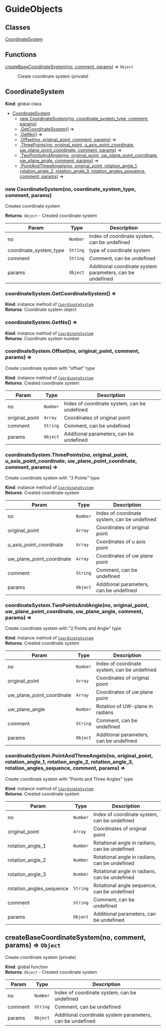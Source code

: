 # GuideObjects

## Classes

<dl>
<dt><a href="#CoordinateSystem">CoordinateSystem</a></dt>
<dd></dd>
</dl>

## Functions

<dl>
<dt><a href="#createBaseCoordinateSystem">createBaseCoordinateSystem(no, comment, params)</a> ⇒ <code>Object</code></dt>
<dd><p>Create coordinate system (private)</p>
</dd>
</dl>

<a name="CoordinateSystem"></a>

## CoordinateSystem
**Kind**: global class  

* [CoordinateSystem](#CoordinateSystem)
    * [new CoordinateSystem(no, coordinate_system_type, comment, params)](#new_CoordinateSystem_new)
    * [.GetCoordinateSystem()](#CoordinateSystem+GetCoordinateSystem) ⇒
    * [.GetNo()](#CoordinateSystem+GetNo) ⇒
    * [.Offset(no, original_point, comment, params)](#CoordinateSystem+Offset) ⇒
    * [.ThreePoints(no, original_point, u_axis_point_coordinate, uw_plane_point_coordinate, comment, params)](#CoordinateSystem+ThreePoints) ⇒
    * [.TwoPointsAndAngle(no, original_point, uw_plane_point_coordinate, uw_plane_angle, comment, params)](#CoordinateSystem+TwoPointsAndAngle) ⇒
    * [.PointAndThreeAngels(no, original_point, rotation_angle_1, rotation_angle_2, rotation_angle_3, rotation_angles_sequence, comment, params)](#CoordinateSystem+PointAndThreeAngels) ⇒

<a name="new_CoordinateSystem_new"></a>

### new CoordinateSystem(no, coordinate_system_type, comment, params)
Creates coordinate system

**Returns**: <code>Object</code> - Created coordinate system  

| Param | Type | Description |
| --- | --- | --- |
| no | <code>Number</code> | Index of coordinate system, can be undefined |
| coordinate_system_type | <code>String</code> | type of coordinate system |
| comment | <code>String</code> | Comment, can be undefined |
| params | <code>Object</code> | Additional coordinate system parameters, can be undefined |

<a name="CoordinateSystem+GetCoordinateSystem"></a>

### coordinateSystem.GetCoordinateSystem() ⇒
**Kind**: instance method of [<code>CoordinateSystem</code>](#CoordinateSystem)  
**Returns**: Coordinate system object  
<a name="CoordinateSystem+GetNo"></a>

### coordinateSystem.GetNo() ⇒
**Kind**: instance method of [<code>CoordinateSystem</code>](#CoordinateSystem)  
**Returns**: Coordinate system number  
<a name="CoordinateSystem+Offset"></a>

### coordinateSystem.Offset(no, original_point, comment, params) ⇒
Create  coordinate system with "offset" type

**Kind**: instance method of [<code>CoordinateSystem</code>](#CoordinateSystem)  
**Returns**: Created coordinate system  

| Param | Type | Description |
| --- | --- | --- |
| no | <code>Number</code> | Index of coordinate system, can be undefined |
| original_point | <code>Array</code> | Coordinates of original point |
| comment | <code>String</code> | Comment, can be undefined |
| params | <code>Object</code> | Additional parameters, can be undefined |

<a name="CoordinateSystem+ThreePoints"></a>

### coordinateSystem.ThreePoints(no, original_point, u_axis_point_coordinate, uw_plane_point_coordinate, comment, params) ⇒
Create  coordinate system with "3 Points" type

**Kind**: instance method of [<code>CoordinateSystem</code>](#CoordinateSystem)  
**Returns**: Created coordinate system  

| Param | Type | Description |
| --- | --- | --- |
| no | <code>Number</code> | Index of coordinate system, can be undefined |
| original_point | <code>Array</code> | Coordinates of original point |
| u_axis_point_coordinate | <code>Array</code> | Coordinates of u axis point |
| uw_plane_point_coordinate | <code>Array</code> | Coordinates of uw plane point |
| comment | <code>String</code> | Comment, can be undefined |
| params | <code>Object</code> | Additional parameters, can be undefined |

<a name="CoordinateSystem+TwoPointsAndAngle"></a>

### coordinateSystem.TwoPointsAndAngle(no, original_point, uw_plane_point_coordinate, uw_plane_angle, comment, params) ⇒
Create  coordinate system with "2 Points and Angle" type

**Kind**: instance method of [<code>CoordinateSystem</code>](#CoordinateSystem)  
**Returns**: Created coordinate system  

| Param | Type | Description |
| --- | --- | --- |
| no | <code>Number</code> | Index of coordinate system, can be undefined |
| original_point | <code>Array</code> | Coordinates of original point |
| uw_plane_point_coordinate | <code>Array</code> | Coordinates of uw plane point |
| uw_plane_angle | <code>Number</code> | Rotation of UW-plane in radians |
| comment | <code>String</code> | Comment, can be undefined |
| params | <code>Object</code> | Additional parameters, can be undefined |

<a name="CoordinateSystem+PointAndThreeAngels"></a>

### coordinateSystem.PointAndThreeAngels(no, original_point, rotation_angle_1, rotation_angle_2, rotation_angle_3, rotation_angles_sequence, comment, params) ⇒
Create  coordinate system with "Points and Three Angles" type

**Kind**: instance method of [<code>CoordinateSystem</code>](#CoordinateSystem)  
**Returns**: Created coordinate system  

| Param | Type | Description |
| --- | --- | --- |
| no | <code>Number</code> | Index of coordinate system, can be undefined |
| original_point | <code>Array</code> | Coordinates of original point |
| rotation_angle_1 | <code>Number</code> | Rotational angle in radians, can be undefined |
| rotation_angle_2 | <code>Number</code> | Rotational angle in radians, can be undefined |
| rotation_angle_3 | <code>Number</code> | Rotational angle in radians, can be undefined |
| rotation_angles_sequence | <code>String</code> | Rotational angle sequence, can be undefined |
| comment | <code>String</code> | Comment, can be undefined |
| params | <code>Object</code> | Additional parameters, can be undefined |

<a name="createBaseCoordinateSystem"></a>

## createBaseCoordinateSystem(no, comment, params) ⇒ <code>Object</code>
Create coordinate system (private)

**Kind**: global function  
**Returns**: <code>Object</code> - Created coordinate system  

| Param | Type | Description |
| --- | --- | --- |
| no | <code>Number</code> | Index of coordinate system, can be undefined |
| comment | <code>String</code> | Comment, can be undefined |
| params | <code>Object</code> | Additional coordinate system parameters, can be undefined |

